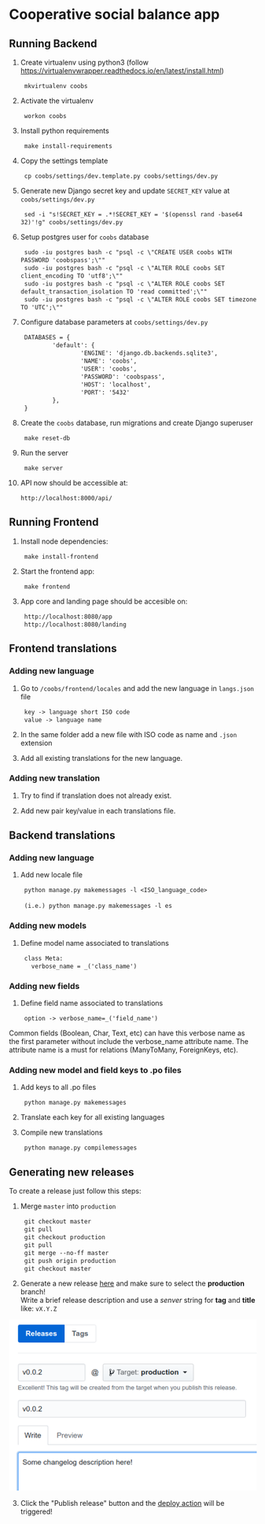 # Cooperative social balance app 

## Running Backend

1. Create virtualenv using python3 (follow https://virtualenvwrapper.readthedocs.io/en/latest/install.html)

        mkvirtualenv coobs

2. Activate the virtualenv

        workon coobs

3. Install python requirements

        make install-requirements

4. Copy the settings template

        cp coobs/settings/dev.template.py coobs/settings/dev.py

5. Generate new Django secret key and update `SECRET_KEY` value at `coobs/settings/dev.py`

        sed -i "s!SECRET_KEY = .*!SECRET_KEY = '$(openssl rand -base64 32)'!g" coobs/settings/dev.py

6. Setup postgres user for `coobs` database

        sudo -iu postgres bash -c "psql -c \"CREATE USER coobs WITH PASSWORD 'coobspass';\""
        sudo -iu postgres bash -c "psql -c \"ALTER ROLE coobs SET client_encoding TO 'utf8';\""
        sudo -iu postgres bash -c "psql -c \"ALTER ROLE coobs SET default_transaction_isolation TO 'read committed';\""
        sudo -iu postgres bash -c "psql -c \"ALTER ROLE coobs SET timezone TO 'UTC';\""

7. Configure database parameters at `coobs/settings/dev.py`

        DATABASES = {
                'default': {
                        'ENGINE': 'django.db.backends.sqlite3',
                        'NAME': 'coobs',
                        'USER': 'coobs',
                        'PASSWORD': 'coobspass',
                        'HOST': 'localhost',
                        'PORT': '5432'
                },
        }

8. Create the `coobs` database, run migrations and create Django superuser

        make reset-db

9. Run the server

        make server

10. API now should be accessible at:

        http://localhost:8000/api/


## Running Frontend

1. Install node dependencies:

        make install-frontend

2. Start the frontend app:
        
        make frontend

3. App core and landing page should be accesible on:

        http://localhost:8080/app
        http://localhost:8080/landing


## Frontend translations

### Adding new language

1. Go to `/coobs/frontend/locales` and add the new language in `langs.json` file

        key -> language short ISO code
        value -> language name

2. In the same folder add a new file with ISO code as name and `.json` extension

3. Add all existing translations for the new language.

### Adding new translation

1. Try to find if translation does not already exist.

2. Add new pair key/value in each translations file.


## Backend translations

### Adding new language

1. Add new locale file

        python manage.py makemessages -l <ISO_language_code>

        (i.e.) python manage.py makemessages -l es

### Adding new models

1. Define model name associated to translations

        class Meta:
          verbose_name = _('class_name')

### Adding new fields

1. Define field name associated to translations

        option -> verbose_name=_('field_name')

Common fields (Boolean, Char, Text, etc) can have this verbose name as the first parameter without include the verbose_name attribute name. 
The attribute name is a must for relations (ManyToMany, ForeignKeys, etc).

### Adding new model and field keys to .po files

1. Add keys to all .po files

        python manage.py makemessages

2. Translate each key for all existing languages

3. Compile new translations

        python manage.py compilemessages


## Generating new releases
To create a release just follow this steps:

1. Merge `master` into `production`

        git checkout master
        git pull
        git checkout production
        git pull
        git merge --no-ff master
        git push origin production
        git checkout master

2. Generate a new release [here](https://github.com/fiqus/coobs/releases/new) and make sure to select the **production** branch!  
Write a brief release description and use a *senver* string for **tag** and **title** like: `vX.Y.Z`

![Release to production](.github/release-production.png)

3. Click the "Publish release" button and the [deploy action](.github/workflows/deploy.yml) will be triggered!
